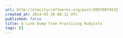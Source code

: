 ```yaml
---
url: http://elmcitycraftworks.org/post/80970074532
created_at: 2014-03-30 00:12 UTC
published: false
title: A Link Dump from Practicing Rubyists
tags: []
---
```



